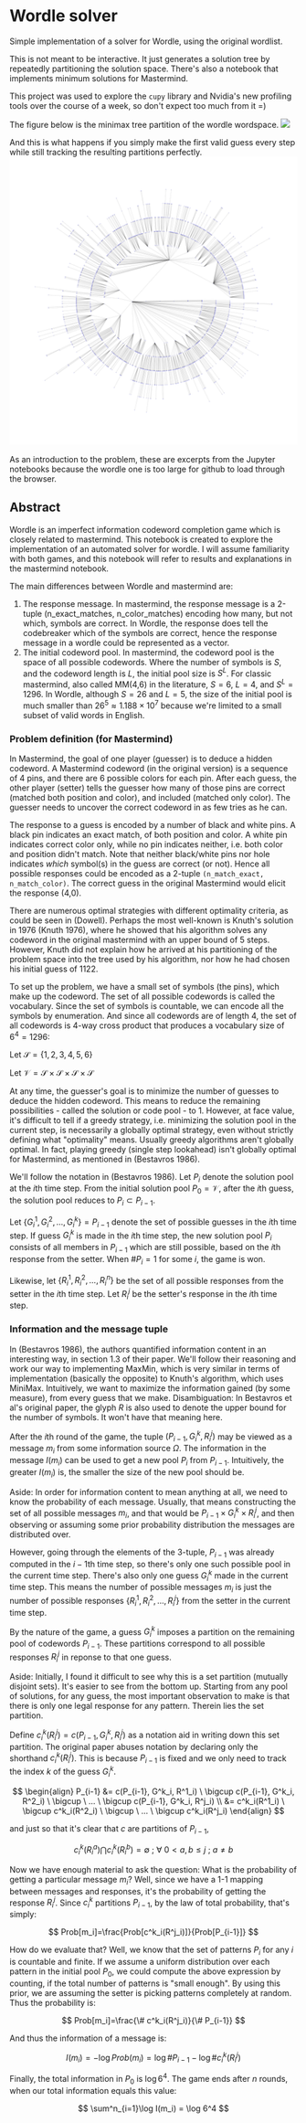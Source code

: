 # Wordle solver
Simple implementation of a solver for Wordle, using the original wordlist.

This is not meant to be interactive. It just generates a solution tree by repeatedly partitioning the solution space. There's also a notebook that implements minimum solutions for Mastermind.

This project was used to explore the `cupy` library and Nvidia's new profiling tools over the course of a week, so don't expect too much from it =)

The figure below is the minimax tree partition of the wordle wordspace.
![](tree-minimax.png)

And this is what happens if you simply make the first valid guess every step while still tracking the resulting partitions perfectly.
![](tree-firstguess.png)



As an introduction to the problem, these are excerpts from the Jupyter notebooks because the wordle one is too large for github to load through the browser.

## Abstract

Wordle is an imperfect information codeword completion game which is closely related to mastermind. This notebook is created to explore the implementation of an automated solver for wordle. I will assume familiarity with both games, and this notebook will refer to results and explanations in the mastermind notebook.

The main differences between Wordle and mastermind are:

1. The response message. In mastermind, the response message is a 2-tuple (n_exact_matches, n_color_matches) encoding how many, but not which, symbols are correct. In Wordle, the response does tell the codebreaker which of the symbols are correct, hence the response message in a wordle could be represented as a vector.
1. The initial codeword pool. In mastermind, the codeword pool is the space of all possible codewords. Where the number of symbols is $S$, and the codeword length is $L$, the initial pool size is $S^L$. For classic mastermind, also called MM(4,6) in the literature, $S=6$, $L=4$, and $S^L=1296$. In Wordle, although $S=26$ and $L=5$, the size of the initial pool is much smaller than $26^5\approx 1.188\times 10^7$ because we're limited to a small subset of valid words in English.

### Problem definition (for Mastermind)

In Mastermind, the goal of one player (guesser) is to deduce a hidden codeword. A Mastermind codeword (in the original version) is a sequence of 4 pins, and there are 6 possible colors for each pin. After each guess, the other player (setter) tells the guesser how many of those pins are correct (matched both position and color), and included (matched only color). The guesser needs to uncover the correct codeword in as few tries as he can.

The response to a guess is encoded by a number of black and white pins. A black pin indicates an exact match, of both position and color. A white pin indicates correct color only, while no pin indicates neither, i.e. both color and position didn't match. Note that neither black/white pins nor hole indicates *which* symbol(s) in the guess are correct (or not). Hence all possible responses could be encoded as a 2-tuple `(n_match_exact, n_match_color)`. The correct guess in the original Mastermind would elicit the response (4,0).

There are numerous optimal strategies with different optimality criteria, as could be seen in (Dowell). Perhaps the most well-known is Knuth's solution in 1976 (Knuth 1976), where he showed that his algorithm solves any codeword in the original mastermind with an upper bound of 5 steps. However, Knuth did not explain how he arrived at his partitioning of the problem space into the tree used by his algorithm, nor how he had chosen his initial guess of 1122.

To set up the problem, we have a small set of symbols (the pins), which make up the codeword. The set of all possible codewords is called the vocabulary. Since the set of symbols is countable, we can encode all the symbols by enumeration. And since all codewords are of length 4, the set of all codewords is 4-way cross product that produces a vocabulary size of $6^4=1296$:

Let $\mathcal{S}=\{1,2,3,4,5,6\}$

Let $\mathcal{V}=\mathcal{S}\times\mathcal{S}\times\mathcal{S}\times\mathcal{S}$

At any time, the guesser's goal is to minimize the number of guesses to deduce the hidden codeword. This means to reduce the remaining possibilities - called the solution or code pool - to 1. However, at face value, it's difficult to tell if a greedy strategy, i.e. minimizing the solution pool in the current step, is necessarily a globally optimal strategy, even without strictly defining what "optimality" means. Usually greedy algorithms aren't globally optimal. In fact, playing greedy (single step lookahead) isn't globally optimal for Mastermind, as mentioned in (Bestavros 1986).

We'll follow the notation in (Bestavros 1986). Let $P_i$ denote the solution pool at the $i$th time step. From the initial solution pool $P_0=\mathcal{V}$, after the $i$th guess, the solution pool reduces to $P_{i}\subset P_{i-1}$.

Let $\{G^1_i, G^2_i, ..., G^k_i\}=P_{i-1}$ denote the set of possible guesses in the $i$th time step. If guess $G^k_i$ is made in the $i$th time step, the new solution pool $P_i$ consists of all members in $P_{i-1}$ which are still possible, based on the $i$th response from the setter. When $\#P_i=1$ for some $i$, the game is won.

Likewise, let $\{R^1_i, R^2_i, ..., R^n_i\}$ be the set of all possible responses from the setter in the $i$th time step. Let $R^j_i$ be the setter's response in the $i$th time step.

### Information and the message tuple

In (Bestavros 1986), the authors quantified information content in an interesting way, in section 1.3 of their paper. We'll follow their reasoning and work our way to implementing MaxMin, which is very similar in terms of implementation (basically the opposite) to Knuth's algorithm, which uses MiniMax. Intuitively, we want to maximize the information gained (by some measure), from every guess that we make. Disambiguation: In Bestavros et al's original paper, the glyph $R$ is also used to denote the upper bound for the number of symbols. It won't have that meaning here.

After the $i$th round of the game, the tuple $(P_{i-1}, G^k_i, R^j_i)$ may be viewed as a message $m_i$ from some information source $\Omega$. The information in the message $I(m_i)$ can be used to get a new pool $P_i$ from $P_{i-1}$. Intuitively, the greater $I(m_i)$ is, the smaller the size of the new pool should be.

Aside: In order for information content to mean anything at all, we need to know the probability of each message. Usually, that means constructing the set of all possible messages $m_i$, and that would be $P_{i-1}\times G^k_i \times R^j_i$, and then observing or assuming some prior probability distribution the messages are distributed over.

However, going through the elements of the 3-tuple, $P_{i-1}$ was already computed in the $i-1$th time step, so there's only one such possible pool in the current time step. There's also only one guess $G^k_i$ made in the current time step. This means the number of possible messages $m_i$ is just the number of possible responses $\{R^1_i, R^2_i, ..., R^j_i\}$ from the setter in the current time step.

By the nature of the game, a guess $G^k_i$ imposes a partition on the remaining pool of codewords $P_{i-1}$. These partitions correspond to all possible responses $R^j_i$ in reponse to that one guess.

Aside: Initially, I found it difficult to see why this is a set partition (mutually disjoint sets). It's easier to see from the bottom up. Starting from any pool of solutions, for any guess, the most important observation to make is that there is only one legal response for any pattern. Therein lies the set partition.

Define $c^k_i(R^j_i)=c(P_{i-1}, G^k_i, R^j_i)$ as a notation aid in writing down this set partition. The original paper abuses notation by declaring only the shorthand $c^k_i(R^j_i)$. This is because $P_{i-1}$ is fixed and we only need to track the index $k$ of the guess $G^k_i$.

$$
\begin{align}
P_{i-1} &= c(P_{i-1},  G^k_i, R^1_i) \ \bigcup c(P_{i-1}, G^k_i, R^2_i) \ \bigcup \ ... \ \bigcup c(P_{i-1}, G^k_i, R^j_i) \\
&= c^k_i(R^1_i) \ \bigcup c^k_i(R^2_i) \ \bigcup \ ... \ \bigcup c^k_i(R^j_i)
\end{align}
$$

and just so that it's clear that $c$ are partitions of $P_{i-1}$,

$$
c^k_i(R^a_i) \bigcap c^k_i(R^b_i) = \emptyset \ ; \ \forall \ 0 \lt a,b \leq j \ ; \ a \neq b
$$

Now we have enough material to ask the question: What is the probability of getting a particular message $m_i$? Well, since we have a 1-1 mapping between messages and responses, it's the probability of getting the response $R^j_i$. Since $c^k_i$ partitions $P_{i-1}$, by the law of total probability, that's simply:

$$
Prob[m_i]=\frac{Prob[c^k_i(R^j_i)]}{Prob[P_{i-1}]}
$$

How do we evaluate that? Well, we know that the set of patterns $P_i$ for any $i$ is countable and finite. If we assume a uniform distribution over each pattern in the initial pool $P_0$, we could compute the above expression by counting, if the total number of patterns is "small enough". By using this prior, we are assuming the setter is picking patterns completely at random. Thus the probability is:

$$
Prob[m_i]=\frac{\# c^k_i(R^j_i)}{\# P_{i-1}}
$$

And thus the information of a message is:

$$
I(m_i) = -\log Prob(m_i) = \log \# P_{i-1} - \log \# c^k_i(R^j_i)
$$

Finally, the total information in $P_0$ is $\log 6^4$. The game ends after $n$ rounds, when our total information equals this value:

$$
\sum^n_{i=1}\log I(m_i) = \log 6^4
$$